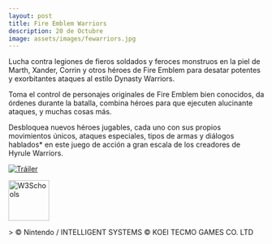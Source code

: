 ```yaml
---
layout: post
title: Fire Emblem Warriors
description: 20 de Octubre
image: assets/images/fewarriors.jpg
---
```


Lucha contra legiones de fieros soldados y feroces monstruos en la piel de Marth, Xander, Corrin y otros héroes de Fire Emblem para desatar potentes y exorbitantes ataques al estilo Dynasty Warriors.

Toma el control de personajes originales de Fire Emblem bien conocidos, da órdenes durante la batalla, combina héroes para que ejecuten alucinante ataques, y muchas cosas más.

Desbloquea nuevos héroes jugables, cada uno con sus propios movimientos únicos, ataques especiales, tipos de armas y diálogos hablados* en este juego de acción a gran escala de los creadores de Hyrule Warriors.
<html>
<body>

[![Tráiler](https://dannyzam.github.io/NSW-Upcoming-Games/assets/images/fewarriors.jpg)](http://www.youtube.com/watch?v=u9bqSTOh3G8)

<p><a href="http://amzn.to/2wZA38j">
<img border="0" alt="W3Schools" src="http://z1j7thc74bhqz3uk.zippykid.netdna-cdn.com/wp-content/uploads/2016/02/boton-amazon.png" height="80">
</a>
</p>

</body>
</html>
> © Nintendo / INTELLIGENT SYSTEMS © KOEI TECMO GAMES CO. LTD

